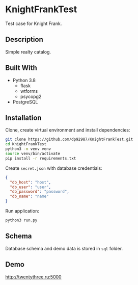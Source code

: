 # KnightFrankTest
Test case for Knight Frank.

## Description

Simple realty catalog.

## Built With
* Python 3.8
  * flask
  * wtforms
  * psycopg2
* PostgreSQL

## Installation

Clone, create virtual environment and install dependencies:
```bash
git clone https://github.com/dp92987/KnightFrankTest.git
cd KnightFrankTest
python3 -m venv venv
source venv/bin/activate
pip install -r requirements.txt
```

Create ```secret.json``` with database credentials:
```json
{
  "db_host": "host",
  "db_user": "user",
  "db_password": "password",
  "db_name": "name"
}
```

Run application:
```bash
python3 run.py
```

## Schema

Database schema and demo data is stored in ```sql``` folder.

## Demo

http://twentythree.ru:5000
